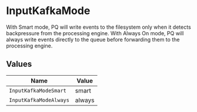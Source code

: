 # InputKafkaMode

With Smart mode, PQ will write events to the filesystem only when it detects backpressure from the processing engine. With Always On mode, PQ will always write events directly to the queue before forwarding them to the processing engine.


## Values

| Name                   | Value                  |
| ---------------------- | ---------------------- |
| `InputKafkaModeSmart`  | smart                  |
| `InputKafkaModeAlways` | always                 |
